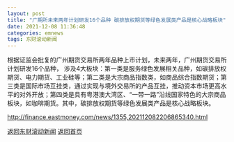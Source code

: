 ```yaml
---
layout: post
title: "广期所未来两年计划研发16个品种 碳排放权期货等绿色发展类产品是核心战略板块"
date: 2021-12-08 11:36:48
categories: emnews
tags: 东财滚动新闻
---
```


根据证监会批复的广州期货交易所两年品种上市计划，未来两年，广州期货交易所计划研发16个品种， 涉及4大板块：第一类是服务绿色发展相关品种，如碳排放权期货、电力期货、工业硅等；第二类是大宗商品指数类，如商品综合指数期货；第三类是国际市场互挂类，通过实现与境外交易所的产品互挂，推动资本市场更高水平的对外开放；第四类是具有粤港澳大湾区、“一带一路”沿线国家特色的大宗商品板块，如咖啡期货。其中，碳排放权期货等绿色发展类产品是核心战略板块。

<http://finance.eastmoney.com/news/1355,202112082206865340.html>

[返回东财滚动新闻](//finews.withounder.com/emnews/)
[返回首页](//finews.withounder.com/)